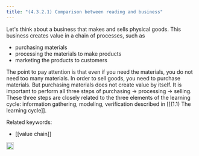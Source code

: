 ```yaml
---
title: "(4.3.2.1) Comparison between reading and business"
---
```


Let's think about a business that makes and sells physical goods. This business creates value in a chain of processes, such as

- purchasing materials
- processing the materials to make products
- marketing the products to customers

The point to pay attention is that even if you need the materials, you do not need too many materials. In order to sell goods, you need to purchase materials. But purchasing materials does not create value by itself. It is important to perform all three steps of purchasing → processing → selling. These three steps are closely related to the three elements of the learning cycle: information gathering, modeling, verification described in [[(1.1) The learning cycle]].

Related keywords:
- [[value chain]]
<img src='https://scrapbox.io/api/pages/nishio/en/icon' alt='en.icon' height="19.5"/>
